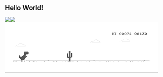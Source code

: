 <!--
**SneakySensei/SneakySensei** is a ✨ _special_ ✨ repository because its `README.md` (this file) appears on your GitHub profile.

Here are some ideas to get you started:

- 🔭 I’m currently working on ...
- 🌱 I’m currently learning ...
- 👯 I’m looking to collaborate on ...
- 🤔 I’m looking for help with ...
- 💬 Ask me about ...
- 📫 How to reach me: ...
- 😄 Pronouns: ...
- ⚡ Fun fact: ...
-->

## Hello World!
<p valign="middle" >
  <img align="left" src="https://github-readme-stats.vercel.app/api/top-langs/?username=sneakysensei&theme=dracula&hide=css,c%23" />
</p>
<img align="left" src="https://github-readme-stats.vercel.app/api?username=sneakysensei&show_icons=true&theme=dracula&count_private=true" />
<img src="https://raw.githubusercontent.com/SneakySensei/SneakySensei/master/dino.gif" />
